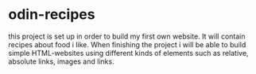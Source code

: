 # odin-recipes
this project is set up in order to build my first own website. It will contain recipes about food i like.
When finishing the project i will be able to build simple HTML-websites using different kinds of elements such as relative, absolute links, images and links.

